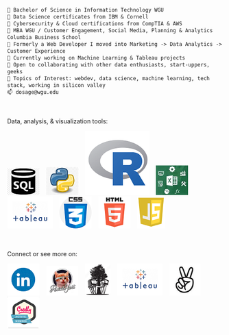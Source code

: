 
    🏢 Bachelor of Science in Information Technology WGU
    🏢 Data Science certificates from IBM & Cornell
    🏢 Cybersecurity & Cloud certifications from CompTIA & AWS 
    🏢 MBA WGU / Customer Engagement, Social Media, Planning & Analytics Columbia Business School
    🌱 Formerly a Web Developer I moved into Marketing -> Data Analytics -> Customer Experience
    🔭 Currently working on Machine Learning & Tableau projects
    👯 Open to collaborating with other data enthusiasts, start-uppers, geeks
    💬 Topics of Interest: webdev, data science, machine learning, tech stack, working in silicon valley
    📫 dosage@wgu.edu

<br><br>
Data, analysis, & visualization tools:

<img src="https://github.com/dowosage/dowosage/blob/main/sql.png"> &nbsp;&nbsp;
<img src="https://github.com/dowosage/dowosage/blob/main/icon-03-python.png"> &nbsp;&nbsp;
<img src="https://github.com/dowosage/dowosage/blob/main/Rstudio.png"> &nbsp;&nbsp;
<img src="https://github.com/dowosage/dowosage/blob/main/excel.jpg"> &nbsp;&nbsp;
<img src="https://github.com/dowosage/dowosage/blob/main/tableau.png"> &nbsp;&nbsp;
<img src="https://github.com/dowosage/dowosage/blob/main/css.png"> &nbsp;&nbsp;
<img src="https://github.com/dowosage/dowosage/blob/main/html.png"> &nbsp;&nbsp;
<img src="https://github.com/dowosage/dowosage/blob/main/JS.png"> &nbsp;&nbsp;

<br><br>
Connect or see more on:

<a href="https://www.linkedin.com/in/dowosage/"><img src="https://github.com/dowosage/dowosage/blob/main/linkedin.gif"><a> &nbsp;&nbsp;
<a href="https://www.producthunt.com/@dow_osage"><img src="https://github.com/dowosage/dowosage/blob/main/glasshole_kitty_logo.png"><a> &nbsp;&nbsp;
<a href="http://www.wiredtreehouse.com"><img src="https://github.com/dowosage/dowosage/blob/main/WTH-logo-sm.png"><a> &nbsp;&nbsp;
<a href="https://public.tableau.com/app/profile/dow.osage"><img src="https://github.com/dowosage/dowosage/blob/main/tableau.png"><a> &nbsp;&nbsp;
<a href="https://angel.co/u/dow-osage"><img src="https://github.com/dowosage/dowosage/blob/main/angel.jpg"><a> &nbsp;&nbsp;
<a href="https://www.credly.com/users/dowosage/"><img src="https://github.com/dowosage/dowosage/blob/main/credly.png"><a> &nbsp;&nbsp;
